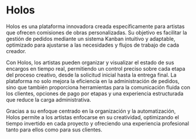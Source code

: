 # Holos 

Holos es una plataforma innovadora creada específicamente para artistas que ofrecen comisiones de obras personalizadas. Su objetivo es facilitar la gestión de pedidos mediante un sistema Kanban intuitivo y adaptable, optimizado para ajustarse a las necesidades y flujos de trabajo de cada creador.  

Con Holos, los artistas pueden organizar y visualizar el estado de sus encargos en tiempo real, permitiendo un control preciso sobre cada etapa del proceso creativo, desde la solicitud inicial hasta la entrega final. La plataforma no solo mejora la eficiencia en la administración de pedidos, sino que también proporciona herramientas para la comunicación fluida con los clientes, opciones de pago por etapas y una experiencia estructurada que reduce la carga administrativa.  

Gracias a su enfoque centrado en la organización y la automatización, Holos permite a los artistas enfocarse en su creatividad, optimizando el tiempo invertido en cada proyecto y ofreciendo una experiencia profesional tanto para ellos como para sus clientes.